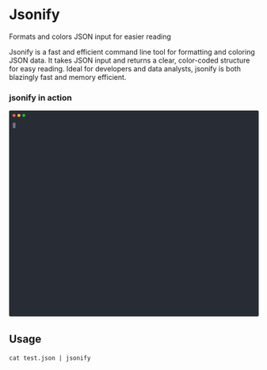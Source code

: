 Jsonify
======
Formats and colors JSON input for easier reading

Jsonify is a fast and efficient command line tool for formatting and coloring JSON data. It takes JSON input and returns a clear, color-coded structure for easy reading. Ideal for developers and data analysts, jsonify is both blazingly fast and memory efficient.

### jsonify in action

<p align="center">
  <img width="800" src="https://raw.githubusercontent.com/rbas/jsonify/main/assets/jsonify.svg">
</p>

Usage
-----

```
cat test.json | jsonify
```


